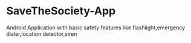# SaveTheSociety-App
Android Application with basic safety features like flashlight,emergency dialer,location detector,siren

